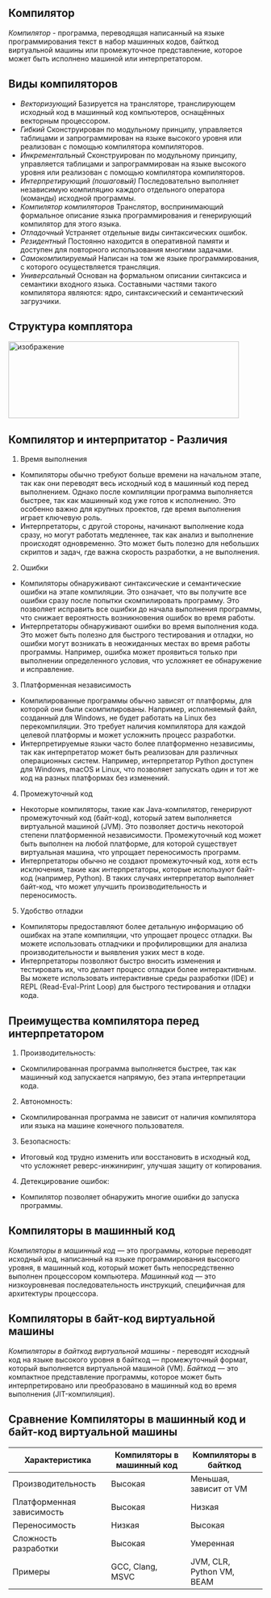 ## Компилятор
*Компилятор* - программа, переводящая написанный на языке программирования текст в набор машинных кодов, байткод виртуальной машины или промежуточное представление, которое может быть исполнено машиной или интерпретатором.

## Виды компиляторов
* *Векторизующий* Базируется на трансляторе, транслирующем исходный код в машинный код компьютеров, оснащённых векторным процессором.
* *Гибкий* Сконструирован по модульному принципу, управляется таблицами и запрограммирован на языке высокого уровня или реализован с помощью компилятора компиляторов.
* *Инкрементальный* Сконструирован по модульному принципу, управляется таблицами и запрограммирован на языке высокого уровня или реализован с помощью компилятора компиляторов.
* *Интерпретирующий (пошаговый)* Последовательно выполняет независимую компиляцию каждого отдельного оператора (команды) исходной программы.
* *Компилятор компиляторов* Транслятор, воспринимающий формальное описание языка программирования и генерирующий компилятор для этого языка.
* *Отладочный* Устраняет отдельные виды синтаксических ошибок.
* *Резидентный* Постоянно находится в оперативной памяти и доступен для повторного использования многими задачами.
* *Самокомпилируемый* Написан на том же языке программирования, с которого осуществляется трансляция.
* *Универсальный* Основан на формальном описании синтаксиса и семантики входного языка. Составными частями такого компилятора являются: ядро, синтаксический и семантический загрузчики.

## Структура комплятора
<img width="457" height="152" alt="изображение" src="https://github.com/user-attachments/assets/c1d67a61-46de-449f-a739-156d678ccc77" />

## Компилятор и интерпритатор - Различия

1. Время выполнения
  * Компиляторы обычно требуют больше времени на начальном этапе, так как они переводят весь исходный код в машинный код перед выполнением. Однако после компиляции программа выполняется быстрее, так как машинный код уже готов к исполнению. Это особенно важно для крупных проектов, где время выполнения играет ключевую роль.
  * Интерпретаторы, с другой стороны, начинают выполнение кода сразу, но могут работать медленнее, так как анализ и выполнение происходят одновременно. Это может быть полезно для небольших скриптов и задач, где важна скорость разработки, а не выполнения.
2. Ошибки
  * Компиляторы обнаруживают синтаксические и семантические ошибки на этапе компиляции. Это означает, что вы получите все ошибки сразу после попытки скомпилировать программу. Это позволяет исправить все ошибки до начала выполнения программы, что снижает вероятность возникновения ошибок во время работы.
  * Интерпретаторы обнаруживают ошибки во время выполнения кода. Это может быть полезно для быстрого тестирования и отладки, но ошибки могут возникать в неожиданных местах во время работы программы. Например, ошибка может проявиться только при выполнении определенного условия, что усложняет ее обнаружение и исправление.
3. Платформенная независимость
  * Компилированные программы обычно зависят от платформы, для которой они были скомпилированы. Например, исполняемый файл, созданный для Windows, не будет работать на Linux без перекомпиляции. Это требует наличия компилятора для каждой целевой платформы и может усложнить процесс разработки.
  * Интерпретируемые языки часто более платформенно независимы, так как интерпретатор может быть реализован для различных операционных систем. Например, интерпретатор Python доступен для Windows, macOS и Linux, что позволяет запускать один и тот же код на разных платформах без изменений.
4. Промежуточный код
  * Некоторые компиляторы, такие как Java-компилятор, генерируют промежуточный код (байт-код), который затем выполняется виртуальной машиной (JVM). Это позволяет достичь некоторой степени платформенной независимости. Промежуточный код может быть выполнен на любой платформе, для которой существует виртуальная машина, что упрощает переносимость программ.
  * Интерпретаторы обычно не создают промежуточный код, хотя есть исключения, такие как интерпретаторы, которые используют байт-код (например, Python). В таких случаях интерпретатор выполняет байт-код, что может улучшить производительность и переносимость.
5. Удобство отладки
  * Компиляторы предоставляют более детальную информацию об ошибках на этапе компиляции, что упрощает процесс отладки. Вы можете использовать отладчики и профилировщики для анализа производительности и выявления узких мест в коде.
  * Интерпретаторы позволяют быстро вносить изменения и тестировать их, что делает процесс отладки более интерактивным. Вы можете использовать интерактивные среды разработки (IDE) и REPL (Read-Eval-Print Loop) для быстрого тестирования и отладки кода.

## Преимущества компилятора перед интерпретатором
1. Производительность:
  * Скомпилированная программа выполняется быстрее, так как машинный код запускается напрямую, без этапа интерпретации кода.
2. Автономность:
  * Скомпилированная программа не зависит от наличия компилятора или языка на машине конечного пользователя.
3. Безопасность:
  * Итоговый код трудно изменить или восстановить в исходный код, что усложняет реверс-инжиниринг, улучшая защиту от копирования.
4. Детекцирование ошибок:
  * Компилятор позволяет обнаружить многие ошибки до запуска программы.  

## Компиляторы в машинный код
*Компиляторы в машинный код* — это программы, которые переводят исходный код, написанный на языке программирования высокого уровня, в машинный код, который может быть непосредственно выполнен процессором компьютера. 
*Машинный код* — это низкоуровневая последовательность инструкций, специфичная для архитектуры процессора.

## Компиляторы в байт-код виртуальной машины
*Компиляторы в байткод виртуальной машины* - переводят исходный код на языке высокого уровня в байткод — промежуточный формат, который выполняется виртуальной машиной (VM). 
*Байткод* — это компактное представление программы, которое может быть интерпретировано или преобразовано в машинный код во время выполнения (JIT-компиляция).

## Сравнение Компиляторы в машинный код и байт-код виртуальной машины

| Характеристика               | Компиляторы в машинный код  | Компиляторы в байткод                   |
|------------------------------|-----------------------------|-----------------------------------------|
| Производительность           | Высокая                     | Меньшая, зависит от VM                  |
| Платформенная зависимость    | Высокая                     | Низкая                                  |
| Переносимость                | Низкая                      | Высокая                                 |
| Сложность разработки         | Высокая                     | Умеренная                               |
| Примеры                      | GCC, Clang, MSVC            | JVM, CLR, Python VM, BEAM               |

